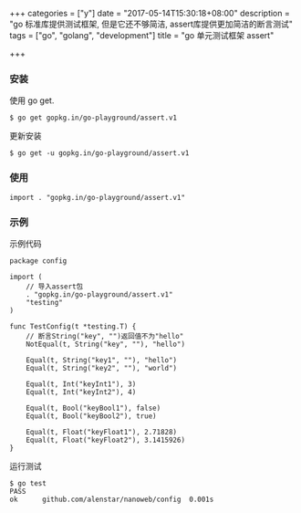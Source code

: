 +++
categories = ["y"]
date = "2017-05-14T15:30:18+08:00"
description = "go 标准库提供测试框架, 但是它还不够简洁, assert库提供更加简洁的断言测试"
tags = ["go", "golang", "development"]
title = "go 单元测试框架 assert"

+++

### 安装
使用 go get.
```
$ go get gopkg.in/go-playground/assert.v1
```

更新安装
```
$ go get -u gopkg.in/go-playground/assert.v1
```

### 使用
```
import . "gopkg.in/go-playground/assert.v1"
```

### 示例
示例代码
```
package config

import (
    // 导入assert包
	. "gopkg.in/go-playground/assert.v1"
	"testing"
)

func TestConfig(t *testing.T) {
    // 断言String("key", "")返回值不为"hello"
	NotEqual(t, String("key", ""), "hello")

	Equal(t, String("key1", ""), "hello")
	Equal(t, String("key2", ""), "world")

	Equal(t, Int("keyInt1"), 3)
	Equal(t, Int("keyInt2"), 4)

	Equal(t, Bool("keyBool1"), false)
	Equal(t, Bool("keyBool2"), true)

	Equal(t, Float("keyFloat1"), 2.71828)
	Equal(t, Float("keyFloat2"), 3.1415926)
}

```

运行测试
```
$ go test
PASS
ok  	github.com/alenstar/nanoweb/config	0.001s

```

